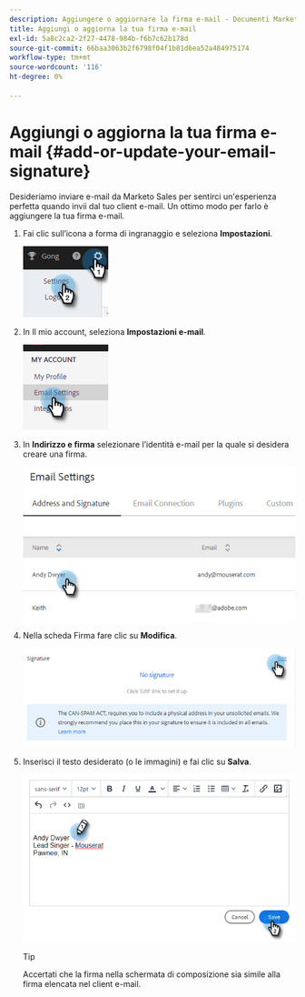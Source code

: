 ```yaml
---
description: Aggiungere o aggiornare la firma e-mail - Documenti Marketo - Documentazione del prodotto
title: Aggiungi o aggiorna la tua firma e-mail
exl-id: 5a8c2ca2-2f27-4478-984b-f6b7c62b178d
source-git-commit: 66baa3063b2f6798f04f1b81d6ea52a484975174
workflow-type: tm+mt
source-wordcount: '116'
ht-degree: 0%

---
```


# Aggiungi o aggiorna la tua firma e-mail {#add-or-update-your-email-signature}

Desideriamo inviare e-mail da Marketo Sales per sentirci un&#39;esperienza perfetta quando invii dal tuo client e-mail. Un ottimo modo per farlo è aggiungere la tua firma e-mail.

1. Fai clic sull’icona a forma di ingranaggio e seleziona **Impostazioni**.

   ![](assets/add-or-update-your-email-signature-1.png)

1. In Il mio account, seleziona **Impostazioni e-mail**.

   ![](assets/add-or-update-your-email-signature-2.png)

1. In **Indirizzo e firma** selezionare l’identità e-mail per la quale si desidera creare una firma.

   ![](assets/add-or-update-your-email-signature-3.png)

1. Nella scheda Firma fare clic su **Modifica**.

   ![](assets/add-or-update-your-email-signature-4.png)

1. Inserisci il testo desiderato (o le immagini) e fai clic su **Salva**.

   ![](assets/add-or-update-your-email-signature-5.png)

   >[!TIP]
   >
   >Accertati che la firma nella schermata di composizione sia simile alla firma elencata nel client e-mail.

